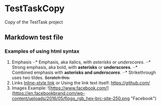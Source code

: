 # TestTaskCopy
Copy of the TestTask project
## Markdown test file
### Examples of using html syntax
1. Emphasis
⋅⋅* Emphasis, aka italics, with *asterisks* or _underscores_.
⋅⋅* Strong emphasis, aka bold, with **asterisks** or __underscores__.
⋅⋅* Combined emphasis with **asterisks and _underscores_**.
⋅⋅* Strikethrough uses two tildes. ~~Scratch this.~~
2. Links
[Inline-style link](https://github.com/ "GitHub's page")
or
Using the link text itself: <https://github.com/>
3. Images
Example:
![https://www.facebook.com/](https://en.facebookbrand.com/wp-content/uploads/2016/05/flogo_rgb_hex-brc-site-250.png "Facebook")
